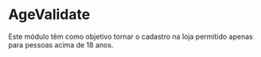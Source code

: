 # AgeValidate
Este módulo têm como objetivo tornar o cadastro na loja permitido apenas para pessoas acima de 18 anos.
